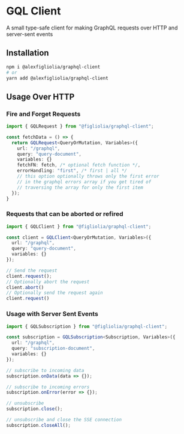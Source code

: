 # GQL Client
A small type-safe client for making GraphQL requests over HTTP and server-sent events

## Installation
```bash
npm i @alexfigliolia/graphql-client
# or
yarn add @alexfigliolia/graphql-client
```

## Usage Over HTTP
### Fire and Forget Requests
```typescript
import { GQLRequest } from "@figliolia/graphql-client";

const fetchData = () => {
  return GQLRequest<QueryOrMutation, Variables>({
    url: "/graphql",
    query: "query-document",
    variables: {}
    fetchFN: fetch, /* optional fetch function */,
    errorHandling: "first", /* first | all */
    // this option optionally throws only the first error 
    // in the graphql errors array if you get tired of 
    // traversing the array for only the first item 
  });
}
```

### Requests that can be aborted or refired
```typescript
import { GQLClient } from "@figliolia/graphql-client";

const client = GQLClient<QueryOrMutation, Variables>({
  url: "/graphql",
  query: "query-document",
  variables: {}
});

// Send the request
client.request();
// Optionally abort the request
client.abort()
// Optionally send the request again
client.request()
```

### Usage with Server Sent Events
```typescript
import { GQLSubscription } from "@figliolia/graphql-client";

const subscription = GQLSubscription<Subscription, Variables>({
  url: "/graphql",
  query: "subscription-document",
  variables: {}
});

// subscribe to incoming data
subscription.onData(data => {});

// subscribe to incoming errors
subscription.onError(error => {});

// unsubscribe 
subscription.close();

// unsubscribe and close the SSE connection 
subscription.closeAll();
```
